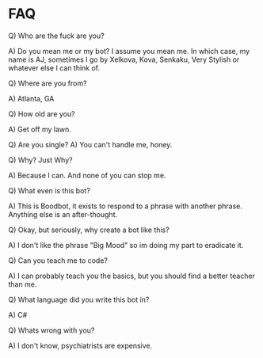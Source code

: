 # FAQ

Q) Who are the fuck are you?

A) Do you mean me or my bot? I assume you mean me. In which case, my name is AJ, sometimes I go by 
Xelkova, Kova, Senkaku, Very Stylish or whatever else I can think of.

Q) Where are you from?

A) Atlanta, GA


Q) How old are you?

A) Get off my lawn.


Q) Are you single?
A) You can't handle me, honey.


Q) Why? Just Why?

A) Because I can. And none of you can stop me.


Q) What even is this bot?

A) This is Boodbot, it exists to respond to a phrase with another phrase. Anything else is an after-thought.


Q) Okay, but seriously, why create a bot like this?

A) I don't like the phrase "Big Mood" so im doing my part to eradicate it.


Q) Can you teach me to code?

A) I can probably teach you the basics, but you should find a better teacher than me.


Q) What language did you write this bot in?

A) C#


Q) Whats wrong with you?

A) I don't know, psychiatrists are expensive.

